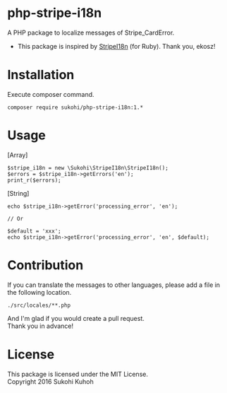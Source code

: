# php-stripe-i18n
A PHP package to localize messages of Stripe_CardError.  

*  This package is inspired by [StripeI18n](https://github.com/ekosz/stripe-i18n) (for Ruby). Thank you, ekosz!

# Installation

Execute composer command.

    composer require sukohi/php-stripe-i18n:1.*

# Usage
[Array]

    $stripe_i18n = new \Sukohi\StripeI18n\StripeI18n();
    $errors = $stripe_i18n->getErrors('en');
    print_r($errors);

[String]

    echo $stripe_i18n->getError('processing_error', 'en');
    
    // Or
    
    $default = 'xxx';
    echo $stripe_i18n->getError('processing_error', 'en', $default);
        
# Contribution

If you can translate the messages to other languages, please add a file in the following location.

    ./src/locales/**.php

And I'm glad if you would create a pull request.  
Thank you in advance!

# License

This package is licensed under the MIT License.  
Copyright 2016 Sukohi Kuhoh